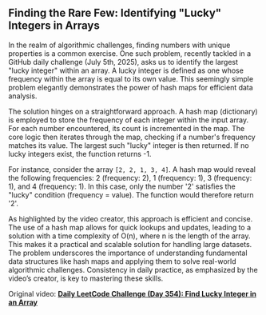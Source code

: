 ## Finding the Rare Few: Identifying "Lucky" Integers in Arrays

In the realm of algorithmic challenges, finding numbers with unique properties is a common exercise.  One such problem, recently tackled in a GitHub daily challenge (July 5th, 2025), asks us to identify the largest "lucky integer" within an array. A lucky integer is defined as one whose frequency within the array is equal to its own value.  This seemingly simple problem elegantly demonstrates the power of hash maps for efficient data analysis.

The solution hinges on a straightforward approach. A hash map (dictionary) is employed to store the frequency of each integer within the input array.  For each number encountered, its count is incremented in the map.  The core logic then iterates through the map, checking if a number's frequency matches its value. The largest such "lucky" integer is then returned. If no lucky integers exist, the function returns -1. 

For instance, consider the array `[2, 2, 1, 3, 4]`. A hash map would reveal the following frequencies: 2 (frequency: 2), 1 (frequency: 1), 3 (frequency: 1), and 4 (frequency: 1).  In this case, only the number '2' satisfies the "lucky" condition (frequency = value).  The function would therefore return '2'. 

As highlighted by the video creator, this approach is efficient and concise. The use of a hash map allows for quick lookups and updates, leading to a solution with a time complexity of O(n), where n is the length of the array. This makes it a practical and scalable solution for handling large datasets.  The problem underscores the importance of understanding fundamental data structures like hash maps and applying them to solve real-world algorithmic challenges.  Consistency in daily practice, as emphasized by the video’s creator, is key to mastering these skills.

Original video: [**Daily LeetCode Challenge (Day 354): Find Lucky Integer in an Array**](https://www.youtube.com/watch?v=6c4BFIEPOwQ)
